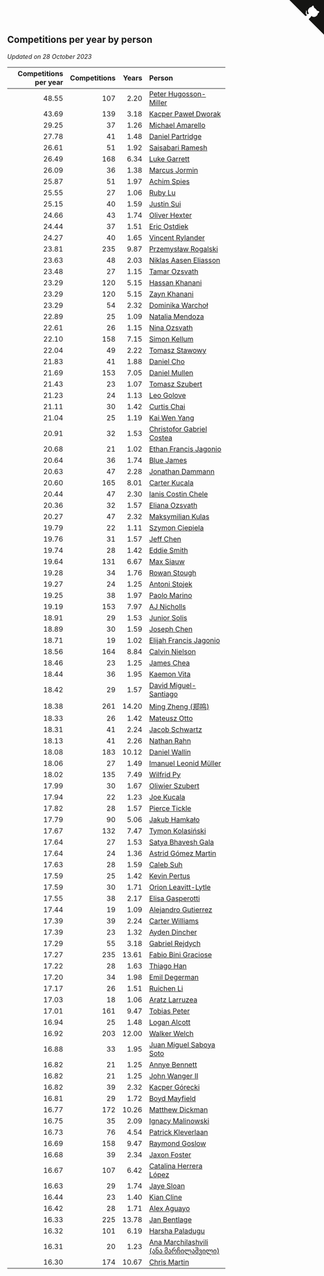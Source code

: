 ## Competitions per year by person

*Updated on 28 October 2023*

| Competitions per year | Competitions | Years | Person |
| ---: | ---: | ---: | :--- |
| 48.55 | 107 | 2.20 | [Peter Hugosson-Miller](https://www.worldcubeassociation.org/persons/2021HUGO01) |
| 43.69 | 139 | 3.18 | [Kacper Paweł Dworak](https://www.worldcubeassociation.org/persons/2020DWOR01) |
| 29.25 | 37 | 1.26 | [Michael Amarello](https://www.worldcubeassociation.org/persons/2022AMAR09) |
| 27.78 | 41 | 1.48 | [Daniel Partridge](https://www.worldcubeassociation.org/persons/2022PART02) |
| 26.61 | 51 | 1.92 | [Saisabari Ramesh](https://www.worldcubeassociation.org/persons/2021RAME01) |
| 26.49 | 168 | 6.34 | [Luke Garrett](https://www.worldcubeassociation.org/persons/2017GARR05) |
| 26.09 | 36 | 1.38 | [Marcus Jormin](https://www.worldcubeassociation.org/persons/2022JORM01) |
| 25.87 | 51 | 1.97 | [Achim Spies](https://www.worldcubeassociation.org/persons/2021SPIE01) |
| 25.55 | 27 | 1.06 | [Ruby Lu](https://www.worldcubeassociation.org/persons/2022LURU01) |
| 25.15 | 40 | 1.59 | [Justin Sui](https://www.worldcubeassociation.org/persons/2022SUIJ01) |
| 24.66 | 43 | 1.74 | [Oliver Hexter](https://www.worldcubeassociation.org/persons/2022HEXT01) |
| 24.44 | 37 | 1.51 | [Eric Ostdiek](https://www.worldcubeassociation.org/persons/2022OSTD01) |
| 24.27 | 40 | 1.65 | [Vincent Rylander](https://www.worldcubeassociation.org/persons/2022RYLA01) |
| 23.81 | 235 | 9.87 | [Przemysław Rogalski](https://www.worldcubeassociation.org/persons/2013ROGA02) |
| 23.63 | 48 | 2.03 | [Niklas Aasen Eliasson](https://www.worldcubeassociation.org/persons/2021ELIA01) |
| 23.48 | 27 | 1.15 | [Tamar Ozsvath](https://www.worldcubeassociation.org/persons/2022OZSV04) |
| 23.29 | 120 | 5.15 | [Hassan Khanani](https://www.worldcubeassociation.org/persons/2018KHAN26) |
| 23.29 | 120 | 5.15 | [Zayn Khanani](https://www.worldcubeassociation.org/persons/2018KHAN28) |
| 23.29 | 54 | 2.32 | [Dominika Warchoł](https://www.worldcubeassociation.org/persons/2021WARC01) |
| 22.89 | 25 | 1.09 | [Natalia Mendoza](https://www.worldcubeassociation.org/persons/2022MEND24) |
| 22.61 | 26 | 1.15 | [Nina Ozsvath](https://www.worldcubeassociation.org/persons/2022OZSV03) |
| 22.10 | 158 | 7.15 | [Simon Kellum](https://www.worldcubeassociation.org/persons/2016KELL12) |
| 22.04 | 49 | 2.22 | [Tomasz Stawowy](https://www.worldcubeassociation.org/persons/2021STAW01) |
| 21.83 | 41 | 1.88 | [Daniel Cho](https://www.worldcubeassociation.org/persons/2021CHOD01) |
| 21.69 | 153 | 7.05 | [Daniel Mullen](https://www.worldcubeassociation.org/persons/2016MULL04) |
| 21.43 | 23 | 1.07 | [Tomasz Szubert](https://www.worldcubeassociation.org/persons/2022SZUB02) |
| 21.23 | 24 | 1.13 | [Leo Golove](https://www.worldcubeassociation.org/persons/2022GOLO02) |
| 21.11 | 30 | 1.42 | [Curtis Chai](https://www.worldcubeassociation.org/persons/2022CHAI02) |
| 21.04 | 25 | 1.19 | [Kai Wen Yang](https://www.worldcubeassociation.org/persons/2022YANG19) |
| 20.91 | 32 | 1.53 | [Christofor Gabriel Costea](https://www.worldcubeassociation.org/persons/2022COST03) |
| 20.68 | 21 | 1.02 | [Ethan Francis Jagonio](https://www.worldcubeassociation.org/persons/2022JAGO03) |
| 20.64 | 36 | 1.74 | [Blue James](https://www.worldcubeassociation.org/persons/2022JAME01) |
| 20.63 | 47 | 2.28 | [Jonathan Dammann](https://www.worldcubeassociation.org/persons/2021DAMM01) |
| 20.60 | 165 | 8.01 | [Carter Kucala](https://www.worldcubeassociation.org/persons/2015KUCA01) |
| 20.44 | 47 | 2.30 | [Ianis Costin Chele](https://www.worldcubeassociation.org/persons/2021CHEL01) |
| 20.36 | 32 | 1.57 | [Eliana Ozsvath](https://www.worldcubeassociation.org/persons/2022OZSV01) |
| 20.27 | 47 | 2.32 | [Maksymilian Kulas](https://www.worldcubeassociation.org/persons/2021KULA02) |
| 19.79 | 22 | 1.11 | [Szymon Ciepiela](https://www.worldcubeassociation.org/persons/2022CIEP01) |
| 19.76 | 31 | 1.57 | [Jeff Chen](https://www.worldcubeassociation.org/persons/2022CHEN19) |
| 19.74 | 28 | 1.42 | [Eddie Smith](https://www.worldcubeassociation.org/persons/2022SMIT20) |
| 19.64 | 131 | 6.67 | [Max Siauw](https://www.worldcubeassociation.org/persons/2017SIAU02) |
| 19.28 | 34 | 1.76 | [Rowan Stough](https://www.worldcubeassociation.org/persons/2022STOU01) |
| 19.27 | 24 | 1.25 | [Antoni Stojek](https://www.worldcubeassociation.org/persons/2022STOJ03) |
| 19.25 | 38 | 1.97 | [Paolo Marino](https://www.worldcubeassociation.org/persons/2021MARI04) |
| 19.19 | 153 | 7.97 | [AJ Nicholls](https://www.worldcubeassociation.org/persons/2015NICH04) |
| 18.91 | 29 | 1.53 | [Junior Solis](https://www.worldcubeassociation.org/persons/2022SOLI03) |
| 18.89 | 30 | 1.59 | [Joseph Chen](https://www.worldcubeassociation.org/persons/2022CHEN16) |
| 18.71 | 19 | 1.02 | [Elijah Francis Jagonio](https://www.worldcubeassociation.org/persons/2022JAGO02) |
| 18.56 | 164 | 8.84 | [Calvin Nielson](https://www.worldcubeassociation.org/persons/2014NIEL03) |
| 18.46 | 23 | 1.25 | [James Chea](https://www.worldcubeassociation.org/persons/2022CHEA05) |
| 18.44 | 36 | 1.95 | [Kaemon Vita](https://www.worldcubeassociation.org/persons/2021VITA01) |
| 18.42 | 29 | 1.57 | [David Miguel-Santiago](https://www.worldcubeassociation.org/persons/2022MIGU02) |
| 18.38 | 261 | 14.20 | [Ming Zheng (郑鸣)](https://www.worldcubeassociation.org/persons/2009ZHEN11) |
| 18.33 | 26 | 1.42 | [Mateusz Otto](https://www.worldcubeassociation.org/persons/2022OTTO01) |
| 18.31 | 41 | 2.24 | [Jacob Schwartz](https://www.worldcubeassociation.org/persons/2021SCHW01) |
| 18.13 | 41 | 2.26 | [Nathan Rahn](https://www.worldcubeassociation.org/persons/2021RAHN01) |
| 18.08 | 183 | 10.12 | [Daniel Wallin](https://www.worldcubeassociation.org/persons/2013WALL03) |
| 18.06 | 27 | 1.49 | [Imanuel Leonid Müller](https://www.worldcubeassociation.org/persons/2022MULL02) |
| 18.02 | 135 | 7.49 | [Wilfrid Py](https://www.worldcubeassociation.org/persons/2016PYWI01) |
| 17.99 | 30 | 1.67 | [Oliwier Szubert](https://www.worldcubeassociation.org/persons/2022SZUB01) |
| 17.94 | 22 | 1.23 | [Joe Kucala](https://www.worldcubeassociation.org/persons/2022KUCA01) |
| 17.82 | 28 | 1.57 | [Pierce Tickle](https://www.worldcubeassociation.org/persons/2022TICK01) |
| 17.79 | 90 | 5.06 | [Jakub Hamkało](https://www.worldcubeassociation.org/persons/2018HAMK01) |
| 17.67 | 132 | 7.47 | [Tymon Kolasiński](https://www.worldcubeassociation.org/persons/2016KOLA02) |
| 17.64 | 27 | 1.53 | [Satya Bhavesh Gala](https://www.worldcubeassociation.org/persons/2022GALA03) |
| 17.64 | 24 | 1.36 | [Astrid Gómez Martin](https://www.worldcubeassociation.org/persons/2022MART26) |
| 17.63 | 28 | 1.59 | [Caleb Suh](https://www.worldcubeassociation.org/persons/2022SUHC01) |
| 17.59 | 25 | 1.42 | [Kevin Pertus](https://www.worldcubeassociation.org/persons/2022PERT01) |
| 17.59 | 30 | 1.71 | [Orion Leavitt-Lytle](https://www.worldcubeassociation.org/persons/2022LEAV01) |
| 17.55 | 38 | 2.17 | [Elisa Gasperotti](https://www.worldcubeassociation.org/persons/2021GASP01) |
| 17.44 | 19 | 1.09 | [Alejandro Gutierrez](https://www.worldcubeassociation.org/persons/2022GUTI09) |
| 17.39 | 39 | 2.24 | [Carter Williams](https://www.worldcubeassociation.org/persons/2021WILL06) |
| 17.39 | 23 | 1.32 | [Ayden Dincher](https://www.worldcubeassociation.org/persons/2022DINC01) |
| 17.29 | 55 | 3.18 | [Gabriel Rejdych](https://www.worldcubeassociation.org/persons/2020REJD01) |
| 17.27 | 235 | 13.61 | [Fabio Bini Graciose](https://www.worldcubeassociation.org/persons/2010GRAC02) |
| 17.22 | 28 | 1.63 | [Thiago Han](https://www.worldcubeassociation.org/persons/2022HANT01) |
| 17.20 | 34 | 1.98 | [Emil Degerman](https://www.worldcubeassociation.org/persons/2021DEGE01) |
| 17.17 | 26 | 1.51 | [Ruichen Li](https://www.worldcubeassociation.org/persons/2022LIRU02) |
| 17.03 | 18 | 1.06 | [Aratz Larruzea](https://www.worldcubeassociation.org/persons/2022LARR02) |
| 17.01 | 161 | 9.47 | [Tobias Peter](https://www.worldcubeassociation.org/persons/2014PETE03) |
| 16.94 | 25 | 1.48 | [Logan Alcott](https://www.worldcubeassociation.org/persons/2022ALCO02) |
| 16.92 | 203 | 12.00 | [Walker Welch](https://www.worldcubeassociation.org/persons/2011WELC01) |
| 16.88 | 33 | 1.95 | [Juan Miguel Saboya Soto](https://www.worldcubeassociation.org/persons/2021SOTO01) |
| 16.82 | 21 | 1.25 | [Annye Bennett](https://www.worldcubeassociation.org/persons/2022BENN11) |
| 16.82 | 21 | 1.25 | [John Wanger II](https://www.worldcubeassociation.org/persons/2022WANG39) |
| 16.82 | 39 | 2.32 | [Kacper Górecki](https://www.worldcubeassociation.org/persons/2021GORE01) |
| 16.81 | 29 | 1.72 | [Boyd Mayfield](https://www.worldcubeassociation.org/persons/2022MAYF01) |
| 16.77 | 172 | 10.26 | [Matthew Dickman](https://www.worldcubeassociation.org/persons/2013DICK01) |
| 16.75 | 35 | 2.09 | [Ignacy Malinowski](https://www.worldcubeassociation.org/persons/2021MALI02) |
| 16.73 | 76 | 4.54 | [Patrick Kleverlaan](https://www.worldcubeassociation.org/persons/2019KLEV01) |
| 16.69 | 158 | 9.47 | [Raymond Goslow](https://www.worldcubeassociation.org/persons/2014GOSL01) |
| 16.68 | 39 | 2.34 | [Jaxon Foster](https://www.worldcubeassociation.org/persons/2021FOST01) |
| 16.67 | 107 | 6.42 | [Catalina Herrera López](https://www.worldcubeassociation.org/persons/2017LOPE31) |
| 16.63 | 29 | 1.74 | [Jaye Sloan](https://www.worldcubeassociation.org/persons/2022SLOA01) |
| 16.44 | 23 | 1.40 | [Kian Cline](https://www.worldcubeassociation.org/persons/2022CLIN01) |
| 16.42 | 28 | 1.71 | [Alex Aguayo](https://www.worldcubeassociation.org/persons/2022AGUA01) |
| 16.33 | 225 | 13.78 | [Jan Bentlage](https://www.worldcubeassociation.org/persons/2010BENT01) |
| 16.32 | 101 | 6.19 | [Harsha Paladugu](https://www.worldcubeassociation.org/persons/2017PALA08) |
| 16.31 | 20 | 1.23 | [Ana Marchilashvili (ანა მარჩილაშვილი)](https://www.worldcubeassociation.org/persons/2022MARC10) |
| 16.30 | 174 | 10.67 | [Chris Martin](https://www.worldcubeassociation.org/persons/2013MART03) |


<a href="https://github.com/jonatanklosko/wca_statistics" class="github-corner" aria-label="View source on Github"><svg width="80" height="80" viewBox="0 0 250 250" style="fill:#151513; color:#fff; position: absolute; top: 0; border: 0; right: 0;" aria-hidden="true"><path d="M0,0 L115,115 L130,115 L142,142 L250,250 L250,0 Z"></path><path d="M128.3,109.0 C113.8,99.7 119.0,89.6 119.0,89.6 C122.0,82.7 120.5,78.6 120.5,78.6 C119.2,72.0 123.4,76.3 123.4,76.3 C127.3,80.9 125.5,87.3 125.5,87.3 C122.9,97.6 130.6,101.9 134.4,103.2" fill="currentColor" style="transform-origin: 130px 106px;" class="octo-arm"></path><path d="M115.0,115.0 C114.9,115.1 118.7,116.5 119.8,115.4 L133.7,101.6 C136.9,99.2 139.9,98.4 142.2,98.6 C133.8,88.0 127.5,74.4 143.8,58.0 C148.5,53.4 154.0,51.2 159.7,51.0 C160.3,49.4 163.2,43.6 171.4,40.1 C171.4,40.1 176.1,42.5 178.8,56.2 C183.1,58.6 187.2,61.8 190.9,65.4 C194.5,69.0 197.7,73.2 200.1,77.6 C213.8,80.2 216.3,84.9 216.3,84.9 C212.7,93.1 206.9,96.0 205.4,96.6 C205.1,102.4 203.0,107.8 198.3,112.5 C181.9,128.9 168.3,122.5 157.7,114.1 C157.9,116.9 156.7,120.9 152.7,124.9 L141.0,136.5 C139.8,137.7 141.6,141.9 141.8,141.8 Z" fill="currentColor" class="octo-body"></path></svg></a><style>.github-corner:hover .octo-arm{animation:octocat-wave 560ms ease-in-out}@keyframes octocat-wave{0%,100%{transform:rotate(0)}20%,60%{transform:rotate(-25deg)}40%,80%{transform:rotate(10deg)}}@media (max-width:500px){.github-corner:hover .octo-arm{animation:none}.github-corner .octo-arm{animation:octocat-wave 560ms ease-in-out}}</style>

